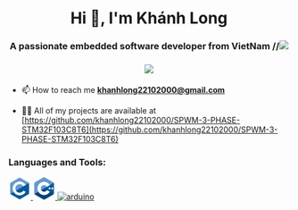 <h1 align="center">Hi 👋, I'm Khánh Long</h1>
<h3 align="center">A passionate embedded software developer from VietNam</> //<img src="https://encrypted-tbn0.gstatic.com/images?q=tbn:ANd9GcStqoixARyav5l4WGdi0kYu1wy_Ut1aCH2VEA&usqp=CAU"/></h3>
<h3 align="center"><img src="https://img.icons8.com/clouds/1x/vietnam--v2.png"/></h3>

- 📫 How to reach me **khanhlong22102000@gmail.com**

- 👨‍💻 All of my projects are available at [https://github.com/khanhlong22102000/SPWM-3-PHASE-STM32F103C8T6](https://github.com/khanhlong22102000/SPWM-3-PHASE-STM32F103C8T6)

<p align="left">
</p>

<h3 align="left">Languages and Tools:</h3>
<p align="left">  <a href="https://www.cprogramming.com/" target="_blank" rel="noreferrer"> <img src="https://raw.githubusercontent.com/devicons/devicon/master/icons/c/c-original.svg" alt="c" width="40" height="40"/> </a> <a href="https://www.w3schools.com/cpp/" target="_blank" rel="noreferrer"> <img src="https://raw.githubusercontent.com/devicons/devicon/master/icons/cplusplus/cplusplus-original.svg" alt="cplusplus" width="40" height="40"/> </a> <a href="https://www.arduino.cc/" target="_blank" rel="noreferrer"> <img src="https://cdn.worldvectorlogo.com/logos/arduino-1.svg" alt="arduino" width="40" height="40"/> </a> </p>
